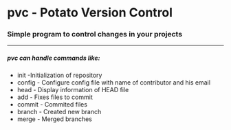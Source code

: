 # pvc - Potato Version Control

### Simple program to control changes in your projects
---
##### pvc can handle commands like:
- init -Initialization of repository
- config - Configure  config file with name of contributor and his email
- head - Display information of HEAD file
- add - Fixes files to commit 
- commit - Commited files
- branch - Created new branch
- merge - Merged branches
